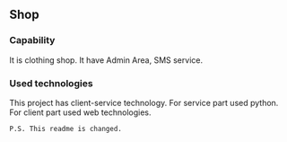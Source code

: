 ## Shop
### Capability

It is clothing shop. It have Admin Area, SMS service.

### Used technologies

This project has client-service technology. For service part used   python. For client part used web technologies.

```P.S. This readme is changed.```
